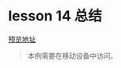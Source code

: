 # lesson 14 总结
[预览地址](http://htmlpreview.github.io/?https://github.com/rocwangv/html5-learning/blob/master/lesson14/wx.html)

> 本例需要在移动设备中访问。